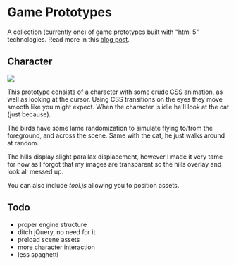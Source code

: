 
# Game Prototypes

 A collection (currently one) of game prototypes built
 with "html 5" technologies. Read more in this [blog post](http://files.droplr.com/files/29255412/JUdJ.Screen%20shot%202011-09-02%20at%2018%3A01%3A57.png?AWSAccessKeyId=AKIAJSVQN3Z4K7MT5U2A&Expires=1315011841&Signature=cM%2FZAdb1Kb43TSyu2BXRhIgdVkY%3D).

## Character

  ![](http://d.pr/JUdJ+) 

  This prototype consists of a character with some crude
  CSS animation, as well as looking at the cursor. Using
  CSS transitions on the eyes they move smooth like you
  might expect. When the character is idle he'll look at the cat (just because).
  
  The birds have some lame randomization to simulate flying to/from
  the foreground, and across the scene. Same with the cat, he just
  walks around at random.
  
  The hills display slight parallax displacement, however I made
  it very tame for now as I forgot that my images are transparent
  so the hills overlay and look all messed up.
  
  You can also include _tool.js_ allowing you to position assets.


## Todo

  - proper engine structure
  - ditch jQuery, no need for it
  - preload scene assets
  - more character interaction
  - less spaghetti